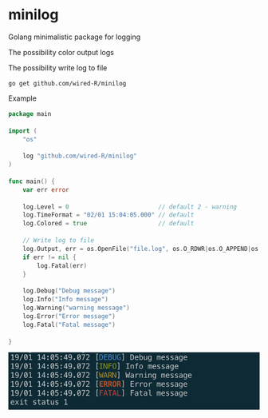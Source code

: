 # minilog
Golang minimalistic package for logging

The possibility color output logs

The possibility write log to file

```
go get github.com/wired-R/minilog

```

Example

```go
package main

import (
	"os"

	log "github.com/wired-R/minilog"
)

func main() {
	var err error

	log.Level = 0                         // default 2 - warning
	log.TimeFormat = "02/01 15:04:05.000" // default
	log.Colored = true                    // default

	// Write log to file
	log.Output, err = os.OpenFile("file.log", os.O_RDWR|os.O_APPEND|os.O_CREATE, 0666)
	if err != nil {
		log.Fatal(err)
	}

	log.Debug("Debug message")
	log.Info("Info message")
	log.Warning("warning message")
	log.Error("Error message")
	log.Fatal("Fatal message")

}

```
![](images/view.png)
